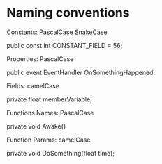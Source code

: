 # Naming conventions

Constants: PascalCase SnakeCase

public const int CONSTANT_FIELD = 56;

Properties: PascalCase

public event EventHandler OnSomethingHappened;

Fields: camelCase

private float memberVariable;

Functions Names: PascalCase

private void Awake()

Function Params: camelCase

private void DoSomething(float time);
